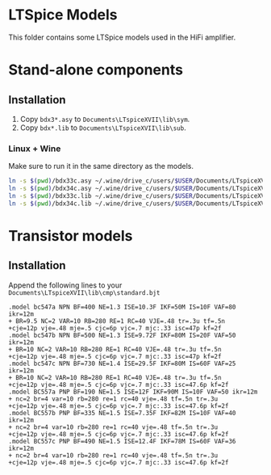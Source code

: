 # LTSpice Models

This folder contains some LTSpice models used in the HiFi amplifier.

# Stand-alone components

## Installation

1. Copy `bdx3*.asy` to `Documents\LTspiceXVII\lib\sym`.
2. Copy `bdx*.lib` to `Documents\LTspiceXVII\lib\sub`.

### Linux + Wine
Make sure to run it in the same directory as the models.
```sh
ln -s $(pwd)/bdx33c.asy ~/.wine/drive_c/users/$USER/Documents/LTspiceXVII/lib/sym/bdx33c.asy
ln -s $(pwd)/bdx34c.asy ~/.wine/drive_c/users/$USER/Documents/LTspiceXVII/lib/sym/bdx34c.asy
ln -s $(pwd)/bdx33c.lib ~/.wine/drive_c/users/$USER/Documents/LTspiceXVII/lib/sub/bdx33c.lib
ln -s $(pwd)/bdx34c.lib ~/.wine/drive_c/users/$USER/Documents/LTspiceXVII/lib/sub/bdx34c.lib
```

# Transistor models

## Installation

Append the following lines to your `Documents\LTspiceXVII\lib\cmp\standard.bjt`

```
.model bc547a NPN BF=400 NE=1.3 ISE=10.3F IKF=50M IS=10F VAF=80 ikr=12m
+ BR=9.5 NC=2 VAR=10 RB=280 RE=1 RC=40 VJE=.48 tr=.3u tf=.5n
+cje=12p vje=.48 mje=.5 cjc=6p vjc=.7 mjc:.33 isc=47p kf=2f
.model bc547b NPN BF=500 NE=1.3 ISE=9.72F IKF=80M IS=20F VAF=50 ikr=12m
+ BR=10 NC=2 VAR=10 RB=280 RE=1 RC=40 VJE=.48 tr=.3u tf=.5n
+cje=12p vje=.48 mje=.5 cjc=6p vjc=.7 mjc:.33 isc=47p kf=2f
.model bc547c NPN BF=730 NE=1.4 ISE=29.5F IKF=80M IS=60F VAF=25 ikr=12m
+ BR=10 NC=2 VAR=10 RB=280 RE=1 RC=40 VJE=.48 tr=.3u tf=.5n
+cje=12p vje=.48 mje=.5 cjc=6p vjc=.7 mjc:.33 isc=47.6p kf=2f
.model BC557a PNP BF=190 NE=1.5 ISE=12F IKF=90M IS=10F VAF=50 ikr=12m
+ nc=2 br=4 var=10 rb=280 re=1 rc=40 vje=.48 tf=.5n tr=.3u
+cje=12p vje=.48 mje=.5 cjc=6p vjc=.7 mjc:.33 isc=47.6p kf=2f
.model BC557b PNP BF=335 NE=1.5 ISE=7.35F IKF=82M IS=10F VAF=40 ikr=12m
+ nc=2 br=4 var=10 rb=280 re=1 rc=40 vje=.48 tf=.5n tr=.3u
+cje=12p vje=.48 mje=.5 cjc=6p vjc=.7 mjc:.33 isc=47.6p kf=2f
.model BC557c PNP BF=490 NE=1.5 ISE=12.4F IKF=78M IS=60F VAF=36 ikr=12m
+ nc=2 br=4 var=10 rb=280 re=1 rc=40 vje=.48 tf=.5n tr=.3u
+cje=12p vje=.48 mje=.5 cjc=6p vjc=.7 mjc:.33 isc=47.6p kf=2f
```
